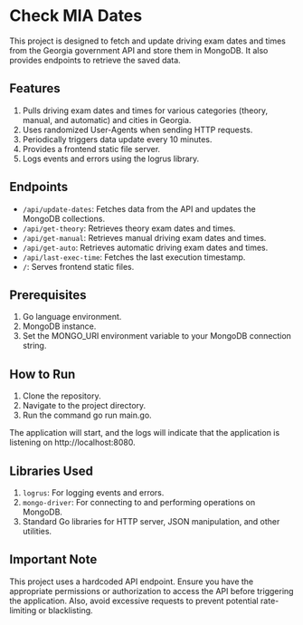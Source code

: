 # Check MIA Dates

This project is designed to fetch and update driving exam dates and times from the Georgia government API and store them in MongoDB. It also provides endpoints to retrieve the saved data.

## Features
1. Pulls driving exam dates and times for various categories (theory, manual, and automatic) and cities in Georgia.
2. Uses randomized User-Agents when sending HTTP requests.
3. Periodically triggers data update every 10 minutes.
4. Provides a frontend static file server.
5. Logs events and errors using the logrus library.

## Endpoints
- `/api/update-dates`: Fetches data from the API and updates the MongoDB collections.
- `/api/get-theory`: Retrieves theory exam dates and times.
- `/api/get-manual`: Retrieves manual driving exam dates and times.
- `/api/get-auto`: Retrieves automatic driving exam dates and times.
- `/api/last-exec-time`: Fetches the last execution timestamp.
- `/`: Serves frontend static files.

## Prerequisites
1. Go language environment.
2. MongoDB instance.
3. Set the MONGO_URI environment variable to your MongoDB connection string.

## How to Run
1. Clone the repository.
2. Navigate to the project directory.
3. Run the command go run main.go.

The application will start, and the logs will indicate that the application is listening on http://localhost:8080.

## Libraries Used
1. `logrus`: For logging events and errors.
2. `mongo-driver`: For connecting to and performing operations on MongoDB.
3. Standard Go libraries for HTTP server, JSON manipulation, and other utilities.

## Important Note
This project uses a hardcoded API endpoint. Ensure you have the appropriate permissions or authorization to access the API before triggering the application. Also, avoid excessive requests to prevent potential rate-limiting or blacklisting.